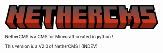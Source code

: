 <center>
  <img src="/pictures/logonethercms_title.png" />
</center>
<p>NetherCMS is a CMS for Minecraft created in python !</p>
<p>This version is a V2.0 of NetherCMS ! (INDEV)</p>
